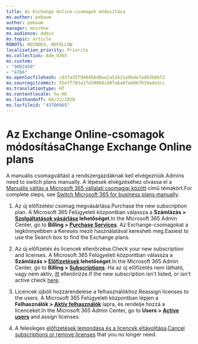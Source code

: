```yaml
---
title: Az Exchange Online-csomagok módosítása
ms.author: pebaum
author: pebaum
manager: mnirkhe
ms.audience: Admin
ms.topic: article
ROBOTS: NOINDEX, NOFOLLOW
localization_priority: Priority
ms.collection: Adm_O365
ms.custom:
- "9002450"
- "4766"
ms.openlocfilehash: c83fa35f948456d0ee2a53621e9b4e7ad63b84f2
ms.sourcegitcommit: 55eff703a17e500681d8fa6a87eb067019ade3cc
ms.translationtype: HT
ms.contentlocale: hu-HU
ms.lasthandoff: 04/22/2020
ms.locfileid: "43706865"
---
```

# <a name="change-exchange-online-plans"></a><span data-ttu-id="49c14-102">Az Exchange Online-csomagok módosítása</span><span class="sxs-lookup"><span data-stu-id="49c14-102">Change Exchange Online plans</span></span>

<span data-ttu-id="49c14-103">A manuális csomagváltást a rendszergazdáknak kell elvégezniük.</span><span class="sxs-lookup"><span data-stu-id="49c14-103">Admins need to switch plans manually.</span></span> <span data-ttu-id="49c14-104">A lépések elvégzéséhez olvassa el a [Manuális váltás a Microsoft 365 vállalati csomagjai között](https://docs.microsoft.com/microsoft-365/commerce/subscriptions/switch-plans-manually?view=o365-worldwide) című témakört.</span><span class="sxs-lookup"><span data-stu-id="49c14-104">For complete steps, see [Switch Microsoft 365 for business plans manually](https://docs.microsoft.com/microsoft-365/commerce/subscriptions/switch-plans-manually?view=o365-worldwide).</span></span>

1. <span data-ttu-id="49c14-105">Az új előfizetési csomag megvásárlása.</span><span class="sxs-lookup"><span data-stu-id="49c14-105">Purchase the new subscription plan.</span></span> <span data-ttu-id="49c14-106">A Microsoft 365 Felügyeleti központban válassza a **Számlázás > [Szolgáltatások vásárlása](https://go.microsoft.com/fwlink/p/?linkid=868433) lehetőséget**.</span><span class="sxs-lookup"><span data-stu-id="49c14-106">In the Microsoft 365 Admin Center, go to **Billing > [Purchase Services](https://go.microsoft.com/fwlink/p/?linkid=868433)**.</span></span> <span data-ttu-id="49c14-107">Az Exchange-csomagokat a legkönnyebben a Keresés mező használatával keresheti meg.</span><span class="sxs-lookup"><span data-stu-id="49c14-107">Easiest to use the Search box to find the Exchange plans.</span></span>

2. <span data-ttu-id="49c14-108">Az új előfizetés és licencek ellenőrzése.</span><span class="sxs-lookup"><span data-stu-id="49c14-108">Check your new subscription and licenses.</span></span> <span data-ttu-id="49c14-109">A Microsoft 365 Felügyeleti központban válassza a **Számlázás > [Előfizetések](https://go.microsoft.com/fwlink/p/?linkid=842054) lehetőséget**.</span><span class="sxs-lookup"><span data-stu-id="49c14-109">In the Microsoft 365 Admin Center, go to **Billing > [Subscriptions](https://go.microsoft.com/fwlink/p/?linkid=842054)**.</span></span> <span data-ttu-id="49c14-110">Ha az új előfizetés nem látható, vagy nem aktív, [itt](https://docs.microsoft.com/microsoft-365/commerce/subscriptions/switch-plans-manually?view=o365-worldwide#the-new-subscription-isnt-listed-or-isnt-active) ellenőrizze.</span><span class="sxs-lookup"><span data-stu-id="49c14-110">If the new subscription isn't listed, or isn't active check [here](https://docs.microsoft.com/microsoft-365/commerce/subscriptions/switch-plans-manually?view=o365-worldwide#the-new-subscription-isnt-listed-or-isnt-active).</span></span>

3. <span data-ttu-id="49c14-111">Licencek újbóli hozzárendelése a felhasználókhoz.</span><span class="sxs-lookup"><span data-stu-id="49c14-111">Reassign licenses to the users.</span></span> <span data-ttu-id="49c14-112">A Microsoft 365 Felügyeleti központban lépjen a **Felhasználók > [ Aktív felhasználók](https://go.microsoft.com/fwlink/p/?linkid=834822)** lapra, és rendelje hozzá a licenceket.</span><span class="sxs-lookup"><span data-stu-id="49c14-112">In the Microsoft 365 Admin Center, go to **Users > [Active users](https://go.microsoft.com/fwlink/p/?linkid=834822)** and assign licenses.</span></span>

4. <span data-ttu-id="49c14-113">A felesleges [előfizetések lemondása és a licencek eltávolítása](https://docs.microsoft.com/microsoft-365/commerce/subscriptions/switch-plans-manually?view=o365-worldwide#step-5-cancel-subscriptions-or-remove-licenses-that-you-no-longer-need-optional).</span><span class="sxs-lookup"><span data-stu-id="49c14-113">[Cancel subscriptions or remove licenses](https://docs.microsoft.com/microsoft-365/commerce/subscriptions/switch-plans-manually?view=o365-worldwide#step-5-cancel-subscriptions-or-remove-licenses-that-you-no-longer-need-optional) that you no longer need.</span></span>
